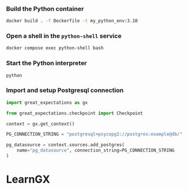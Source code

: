### Build the Python container

```bash
docker build . -f Dockerfile -t my_python_env:3.10
```

### Open a shell in the `python-shell` service

```bash
docker compose exec python-shell bash
```

### Start the Python interpreter

```bash
python
```

### Import and setup Postgresql connection

```python
import great_expectations as gx

from great_expectations.checkpoint import Checkpoint

context = gx.get_context()

PG_CONNECTION_STRING = "postgresql+psycopg2://postgres:example@db/"

pg_datasource = context.sources.add_postgres(
    name="pg_datasource", connection_string=PG_CONNECTION_STRING
)
```
# LearnGX
